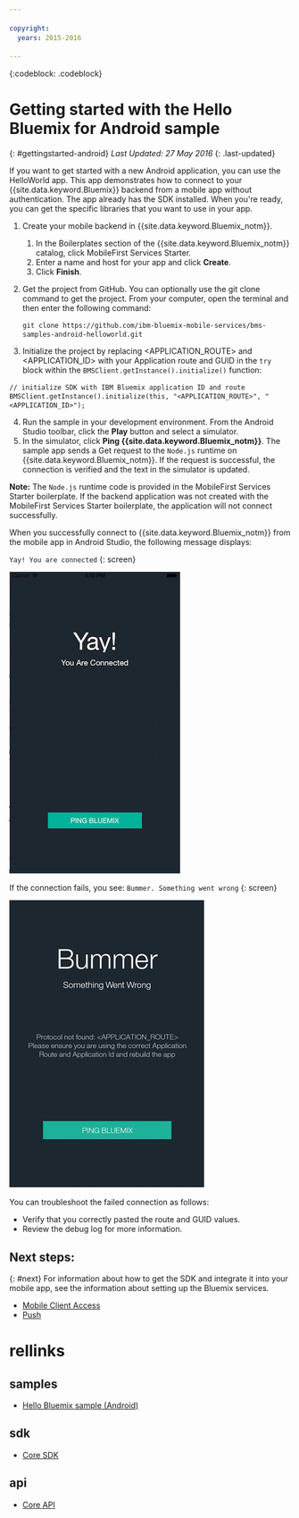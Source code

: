```yaml
---

copyright:
  years: 2015-2016

---
```


<!-- Attribute definitions -->
{:codeblock: .codeblock}

# Getting started with the Hello Bluemix for Android sample
{: #gettingstarted-android}
*Last Updated: 27 May 2016*
{: .last-updated}  

If you want to get started with a new Android application, you can use the HelloWorld app. This app demonstrates how to connect to your {{site.data.keyword.Bluemix}} backend from a mobile app without authentication. The app already has the SDK installed. When you're ready, you can get the specific libraries that you want to use in your app.

1. Create your mobile backend in {{site.data.keyword.Bluemix_notm}}.
    1. In the Boilerplates section of the {{site.data.keyword.Bluemix_notm}} catalog, click MobileFirst Services Starter.
    2. Enter a name and host for your app and click **Create**.
    3. Click **Finish**.
2. Get the project from GitHub. You can optionally use the git clone command to get the project. From your computer, open the terminal and then enter the following command:
    ```
    git clone https://github.com/ibm-bluemix-mobile-services/bms-samples-android-helloworld.git
    ```

3. Initialize the project by replacing &lt;APPLICATION_ROUTE&gt; and &lt;APPLICATION_ID&gt; with your Application route and GUID in the `try` block within the `BMSClient.getInstance().initialize()` function:
```
// initialize SDK with IBM Bluemix application ID and route
BMSClient.getInstance().initialize(this, "<APPLICATION_ROUTE>", "<APPLICATION_ID>");
```
4. Run the sample in your development environment.
From the Android Studio toolbar, click the **Play** button and select a simulator.
5. In the simulator, click **Ping {{site.data.keyword.Bluemix_notm}}**. The sample app sends a Get request to the `Node.js` runtime on {{site.data.keyword.Bluemix_notm}}. If the request is successful, the connection is verified and the text in the simulator is updated.

  **Note:** The `Node.js` runtime code is provided in the MobileFirst Services Starter boilerplate. If the backend application was not created with the MobileFirst Services Starter boilerplate, the application will not connect successfully.

  When you successfully connect to {{site.data.keyword.Bluemix_notm}} from the mobile app in Android Studio, the following message displays:

  `Yay! You are connected`
  {: screen}

  ![Hello World application successfully connected to {{site.data.keyword.Bluemix_notm}}](images/yayconnected.jpg "Figure 1. Hello World application successfully connected to Bluemix")

  If the connection fails, you see:
  `Bummer. Something went wrong`
  {: screen}

  ![Hello World application not connected to Bluemix](images/bummer_android.jpg "Figure 2. Hello World application not connected to Bluemix")

  You can troubleshoot the failed connection as follows:
   * Verify that you correctly pasted the route and GUID values.
   * Review the debug log for more information.


## Next steps:
{: #next}
For information about how to get the SDK and integrate it into your mobile app, see the information about setting up the Bluemix services.
   * [Mobile Client Access](../../services/mobileaccess/index.html)
   * [Push](../../services/mobilepush/index.html)

# rellinks

## samples
   * [Hello Bluemix sample (Android)](https://github.com/ibm-bluemix-mobile-services/bms-samples-android-helloworld)

## sdk
   * [Core SDK](https://github.com/ibm-bluemix-mobile-services/bms-clientsdk-android-core)

## api
   * [Core API](https://www.{DomainName}/docs/api/content/api/mobilefirst/android/core-api-doc/overview-summary.html)
